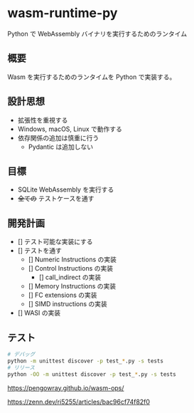 # wasm-runtime-py

Python で WebAssembly バイナリを実行するためのランタイム

## 概要

Wasm を実行するためのランタイムを Python で実装する。

## 設計思想

- 拡張性を重視する
- Windows, macOS, Linux で動作する
- 依存関係の追加は慎重に行う
  - Pydantic は追加しない

## 目標

- SQLite WebAssembly を実行する
- ~~全ての~~ テストケースを通す

## 開発計画

- [] テスト可能な実装にする
- [] テストを通す
  - [] Numeric Instructions の実装
  - [] Control Instructions の実装
    - [] call_indirect の実装
  - [] Memory Instructions の実装
  - [] FC extensions の実装
  - [] SIMD instructions の実装
- [] WASI の実装

## テスト

```sh
# デバッグ
python -m unittest discover -p test_*.py -s tests
# リリース
python -OO -m unittest discover -p test_*.py -s tests
```

<https://pengowray.github.io/wasm-ops/>

<https://zenn.dev/ri5255/articles/bac96cf74f82f0>
